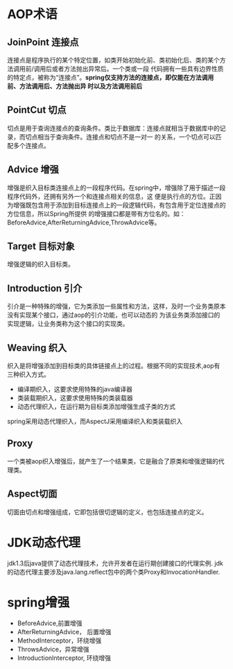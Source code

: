 # AOP术语
## JoinPoint 连接点
连接点是程序执行的某个特定位置，如类开始初始化前、类初始化后、类的某个方法调用前/调用后或者方法抛出异常后。一个类或一段
代码拥有一些具有边界性质的特定点，被称为“连接点”。**spring仅支持方法的连接点，即仅能在方法调用前、方法调用后、方法抛出异
时以及方法调用前后**

## PointCut 切点
切点是用于查询连接点的查询条件。类比于数据库：连接点就相当于数据库中的记录，而切点相当于查询条件。连接点和切点不是一对一
的关系，一个切点可以匹配多个连接点。

##  Advice 增强
增强是织入目标类连接点上的一段程序代码。在spring中，增强除了用于描述一段程序代码外，还拥有另外一个和连接点相关的信息，这
便是执行点的方位。正因为增强既包含用于添加到目标连接点上的一段逻辑代码，有包含用于定位连接点的方位信息，所以Spring所提供
的增强接口都是带有方位名的。如：BeforeAdvice,AfterReturningAdvice,ThrowAdvice等。

## Target 目标对象 
增强逻辑的织入目标类。

## Introduction 引介
引介是一种特殊的增强，它为类添加一些属性和方法，这样，及时一个业务类原本没有实现某个接口，通过aop的引介功能，也可以动态的
为该业务类添加接口的实现逻辑，让业务类称为这个接口的实现类。

## Weaving 织入 
织入是将增强添加到目标类的具体链接点上的过程。根据不同的实现技术,aop有三种织入方式。
* 编译期织入，这要求使用特殊的java编译器
* 类装载期织入，这要求使用特殊的类装载器
* 动态代理织入，在运行期为目标类添加增强生成子类的方式

spring采用动态代理织入，而AspectJ采用编译织入和类装载织入

## Proxy 
一个类被aop织入增强后，就产生了一个结果类，它是融合了原类和增强逻辑的代理类。

## Aspect切面
切面由切点和增强组成，它即包括很切逻辑的定义，也包括连接点的定义。

# JDK动态代理
 jdk1.3后java提供了动态代理技术，允许开发者在运行期创建接口的代理实例.
 jdk的动态代理主要涉及java.lang.reflect包中的两个类Proxy和InvocationHandler.
 
 # spring增强
 * BeforeAdvice,前置增强
 * AfterReturningAdvice， 后置增强
 * MethodInterceptor，环绕增强
 * ThrowsAdvice，异常增强
 * IntroductionInterceptor, 环绕增强
 
 